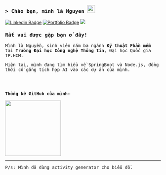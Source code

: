 ### <samp>&gt; Chào bạn, mình là Nguyen <img src="https://media.giphy.com/media/hvRJCLFzcasrR4ia7z/giphy.gif" width="25"> </samp>

[![Linkedin Badge](https://img.shields.io/badge/-LinkedIn-0e76a8?style=flat-square&logo=Linkedin&logoColor=white)](https://www.linkedin.com/in/nguyen-uit-se)
[![Portfolio Badge](https://img.shields.io/badge/Portfolio-3b5998?style=flat-square&logo=google-chrome&logoColor=white)](https://ten-mien-portfolio-cua-ban.com)
![](https://komarev.com/ghpvc/?username=NguyenIsHere&style=flat-square)

### <samp>Rất vui được gặp bạn ở đây!</samp>

<samp>Mình là Nguyễn, sinh viên năm ba ngành **Kỹ thuật Phần mềm** tại **Trường Đại học Công nghệ Thông tin**, Đại học Quốc gia TP.HCM.</samp>

<samp>Hiện tại, mình đang tìm hiểu về SpringBoot và Node.js, đồng thời cố gắng tích hợp AI vào các dự án của mình.</samp>

<br>

<br>

**<samp>Thống kê GitHub của mình:**

<p>
  <img height="180em" src="https://github-readme-stats.vercel.app/api/top-langs/?username=NguyenIsHere&show_icons=true&hide_border=true&layout=compact&langs_count=10"/>
</p>

---
<samp>P/s: Mình đã dùng activity generator cho biểu đồ.</samp>
